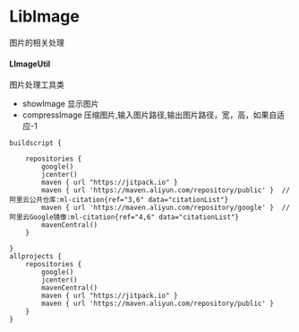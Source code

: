 # LibImage
 图片的相关处理

#### LImageUtil
图片处理工具类

* showImage 显示图片
* compressImage 压缩图片,输入图片路径,输出图片路径，宽，高，如果自适应-1

```
buildscript {

    repositories {
        google()
        jcenter()
        maven { url "https://jitpack.io" }
        maven { url 'https://maven.aliyun.com/repository/public' }  // 阿里云公共仓库‌:ml-citation{ref="3,6" data="citationList"}
        maven { url 'https://maven.aliyun.com/repository/google' }  // 阿里云Google镜像‌:ml-citation{ref="4,6" data="citationList"}
        mavenCentral()
    }
    
}
allprojects {
    repositories {
        google()
        jcenter()
        mavenCentral()
        maven { url "https://jitpack.io" }
        maven { url 'https://maven.aliyun.com/repository/public' }
    }
}
```
